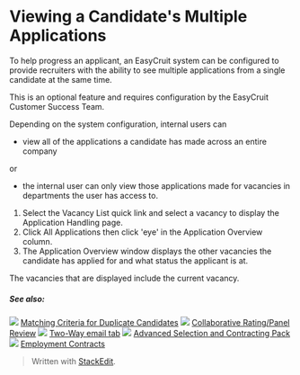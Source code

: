 # Viewing a Candidate's Multiple Applications

To help progress an applicant, an EasyCruit system can be configured to provide recruiters with the ability to see multiple applications from a single candidate at the same time.

This is an optional feature and requires configuration by the EasyCruit Customer Success Team.

Depending on the system configuration, internal users can

-   view all of the applications a candidate has made across an entire company

or

-   the internal user can only view those applications made for vacancies in departments the user has access to.

1.  Select the  Vacancy List  quick link and select a vacancy to display the  Application Handling  page.
2.  Click  All Applications  then click 'eye' in the  Application Overview  column.
3.  The  Application Overview  window displays the other vacancies the candidate has applied for and what status the applicant is at.

The vacancies that are displayed include the current vacancy.

##### See also:

![](../Resources/Images/icon-document-link.png) [Matching Criteria for Duplicate Candidates](matching_criteria_for_dublicate_candidates.htm)
![](../Resources/Images/icon-document-link.png) [Collaborative Rating/Panel Review](collaborative_rating_panel_review.htm)
![](../Resources/Images/icon-document-link.png) [Two-Way email tab](two_way_email_tab.htm)
![](../Resources/Images/icon-document-link.png) [Advanced Selection and Contracting Pack](advanced_selection_and_contraction_pack.htm)
![](../Resources/Images/icon-document-link.png) [Employment Contracts](employment_contacts.htm)


> Written with [StackEdit](https://stackedit.io/).
<!--stackedit_data:
eyJoaXN0b3J5IjpbNTIzODY3Njg3XX0=
-->